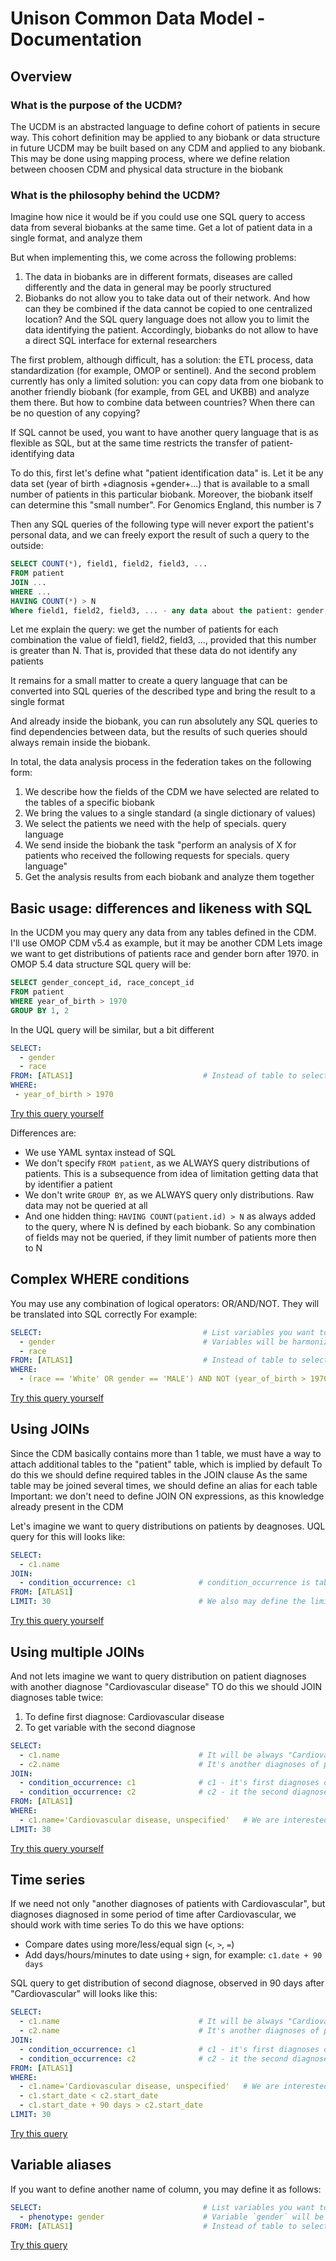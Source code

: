# Unison Common Data Model - Documentation

## Overview
### What is the purpose of the UCDM?
The UCDM is an abstracted language to define cohort of patients in secure way. This cohort definition may be applied to any biobank or data structure in future
UCDM may be built based on any CDM and applied to any biobank. This may be done using mapping process, where we define relation between choosen CDM and physical data structure in the biobank

### What is the philosophy behind the UCDM?

Imagine how nice it would be if you could use one SQL query to access data from several biobanks at the same time. Get a lot of patient data in a single format, and analyze them

But when implementing this, we come across the following problems:
1. The data in biobanks are in different formats, diseases are called differently and the data in general may be poorly structured
2. Biobanks do not allow you to take data out of their network. And how can they be combined if the data cannot be copied to one centralized location? And the SQL query language does not allow you to limit the data identifying the patient. Accordingly, biobanks do not allow to have a direct SQL interface for external researchers

The first problem, although difficult, has a solution: the ETL process, data standardization (for example, OMOP or sentinel).
And the second problem currently has only a limited solution: you can copy data from one biobank to another friendly biobank (for example, from GEL and UKBB) and analyze them there. But how to combine data between countries? When there can be no question of any copying?

If SQL cannot be used, you want to have another query language that is as flexible as SQL, but at the same time restricts the transfer of patient-identifying data

To do this, first let's define what "patient identification data" is. Let it be any data set (year of birth +diagnosis +gender+...) that is available to a small number of patients in this particular biobank. Moreover, the biobank itself can determine this "small number". For Genomics England, this number is 7

Then any SQL queries of the following type will never export the patient's personal data, and we can freely export the result of such a query to the outside:
```SQL
SELECT COUNT(*), field1, field2, field3, ...
FROM patient
JOIN ...
WHERE ...
HAVING COUNT(*) > N
Where field1, field2, field3, ... - any data about the patient: gender, age, diagnosis, blood test result, etc.
```

Let me explain the query: we get the number of patients for each combination the value of field1, field2, field3, ..., provided that this number is greater than N. That is, provided that these data do not identify any patients

It remains for a small matter to create a query language that can be converted into SQL queries of the described type and bring the result to a single format

And already inside the biobank, you can run absolutely any SQL queries to find dependencies between data, but the results of such queries should always remain inside the biobank.

In total, the data analysis process in the federation takes on the following form:
1. We describe how the fields of the CDM we have selected are related to the tables of a specific biobank
2. We bring the values to a single standard (a single dictionary of values)
3. We select the patients we need with the help of specials. query language
4. We send inside the biobank the task "perform an analysis of X for patients who received the following requests for specials. query language"
5. Get the analysis results from each biobank and analyze them together

## Basic usage: differences and likeness with SQL
In the UCDM you may query any data from any tables defined in the CDM. I'll use OMOP CDM v5.4 as example, but it may be another CDM
Lets image we want to get distributions of patients race and gender born after 1970. in OMOP 5.4 data structure SQL query will be: 
```sql
SELECT gender_concept_id, race_concept_id
FROM patient
WHERE year_of_birth > 1970
GROUP BY 1, 2
```

In the UQL query will be similar, but a bit different

```yaml
SELECT:
  - gender
  - race
FROM: [ATLAS1]                             # Instead of table to select, we use FROM clause to defined list of biobanks
WHERE:
 - year_of_birth > 1970
```
[Try this query yourself](https://app.hyperunison.com/next/cohort/api?uql=SELECT%3A%0A++-+gender%0A++-+race%0AFROM%3A+%5BATLAS1%5D+++++++++++++++++++++++++++++%23+Instead+of+table+to+select%2C+we+use+FROM+clause+to+defined+list+of+biobanks%0AWHERE%3A%0A+-+year_of_birth+%3E+1970)

Differences are:
 - We use YAML syntax instead of SQL
 - We don't specify `FROM patient`, as we ALWAYS query distributions of patients. This is a subsequence from idea of limitation getting data that by identifier a patient
 - We don't write `GROUP BY`, as we ALWAYS query only distributions. Raw data may not be queried at all 
 - And one hidden thing: `HAVING COUNT(patient.id) > N` as always added to the query, where N is defined by each biobank. So any combination of fields may not be queried, if they limit number of patients more then to N

## Complex WHERE conditions
You may use any combination of logical operators: OR/AND/NOT. They will be translated into SQL correctly
For example:

```yaml
SELECT:                                    # List variables you want to see
  - gender                                 # Variables will be harmonized to CDM 
  - race
FROM: [ATLAS1]                             # Instead of table to select, we use FROM clause to defined list of biobanks
WHERE:
  - (race == 'White' OR gender == 'MALE') AND NOT (year_of_birth > 1970)
```
[Try this query yourself](https://app.hyperunison.com/next/cohort/api?uql=SELECT%3A++++++++++++++++++++++++++++++++++++%23+List+variables+you+want+to+see%0A++-+gender++++++++++++++++++++++%23+Variables+will+be+harmonized+to+CDM+%0A++-+race%0AFROM%3A+%5BATLAS1%5D+++++++++++++++++++++++++++++%23+Instead+of+table+to+select%2C+we+use+FROM+clause+to+defined+list+of+biobanks%0AWHERE%3A%0A++-+%28race+%3D%3D+%27White%27+OR+gender+%3D%3D+%27MALE%27%29+AND+NOT+%28year_of_birth+%3E+1970%29%0A)

## Using JOINs
Since the CDM basically contains more than 1 table, we must have a way to attach additional tables to the "patient" table, which is implied by default
To do this we should define required tables in the JOIN clause
As the same table may be joined several times, we should define an alias for each table
Important: we don't need to define JOIN ON expressions, as this knowledge already present in the CDM 

Let's imagine we want to query distributions on patients by deagnoses. UQL query for this will looks like:
```yaml
SELECT:
  - c1.name
JOIN:
  - condition_occurrence: c1              # condition_occurrence is table name defined in the CDM, where c1 is alias for this table in the query
FROM: [ATLAS1]
LIMIT: 30                                 # We also may define the limit of rows for better performance
```
[Try this query yourself](https://app.hyperunison.com/next/cohort/api?uql=SELECT%3A%0A++-+c1.name%0AJOIN%3A%0A++-+condition_occurrence%3A+c1%0AFROM%3A+%5BATLAS1%5D%0A%0A)

## Using multiple JOINs
And not lets imagine we want to query distribution on patient diagnoses with another diagnose "Cardiovascular disease"
TO do this we should JOIN diagnoses table twice:
1. To define first diagnose: Cardiovascular disease
2. To get variable with the second diagnose

```yaml
SELECT:
  - c1.name                               # It will be always "Cardiovascular", as we defined condition in WHERE expression
  - c2.name                               # It's another diagnoses of patients with Cardiovascular
JOIN:
  - condition_occurrence: c1              # c1 - it's first diagnoses of patient
  - condition_occurrence: c2              # c2 - it the second diagnose
FROM: [ATLAS1]
WHERE:
  - c1.name='Cardiovascular disease, unspecified'   # We are interested only in patients with Cardiovascular
LIMIT: 30   
```
[Try this query yourself](https://app.hyperunison.com/next/cohort/api?uql=SELECT%3A%0A++-+c1.name+++++++++++++++++++++++++++++++%23+It+will+be+always+%22Cardiovascular%22%2C+as+we+defined+condition+in+WHERE+expression%0A++-+c2.name+++++++++++++++++++++++++++++++%23+It%27s+another+diagnoses+of+patients+with+Cardiovascular%0AJOIN%3A%0A++-+condition_occurrence%3A+c1++++++++++++++%23+c1+-+it%27s+first+diagnoses+of+patient%0A++-+condition_occurrence%3A+c2++++++++++++++%23+c2+-+it+the+second+diagnose%0AFROM%3A+%5BATLAS1%5D%0AWHERE%3A%0A++-+c1.name%3D%27Cardiovascular+disease%2C+unspecified%27+++%23+We+are+interested+only+in+patients+with+Cardiovascular%0ALIMIT%3A+30+++)

## Time series
If we need not only "another diagnoses of patients with Cardiovascular", but diagnoses diagnosed in some period of time after Cardiovascular, we should work with time series
To do this we have options:
- Compare dates using more/less/equal sign (`<`, `>`, `=`)
- Add days/hours/minutes to date using `+` sign, for example: `c1.date + 90 days`

SQL query to get distribution of second diagnose, observed in 90 days after "Cardiovascular" will looks like this:

```yaml
SELECT:
  - c1.name                               # It will be always "Cardiovascular", as we defined condition in WHERE expression
  - c2.name                               # It's another diagnoses of patients with Cardiovascular
JOIN:
  - condition_occurrence: c1              # c1 - it's first diagnoses of patient
  - condition_occurrence: c2              # c2 - it the second diagnose
FROM: [ATLAS1]
WHERE:
  - c1.name='Cardiovascular disease, unspecified'   # We are interested only in patients with Cardiovascular
  - c1.start_date < c2.start_date
  - c1.start_date + 90 days > c2.start_date
LIMIT: 30
```
[Try this query](https://app.hyperunison.com/next/cohort/api?uql=SELECT%3A%0A++-+c1.name+++++++++++++++++++++++++++++++%23+It+will+be+always+%22Cardiovascular%22%2C+as+we+defined+condition+in+WHERE+expression%0A++-+c2.name+++++++++++++++++++++++++++++++%23+It%27s+another+diagnoses+of+patients+with+Cardiovascular%0AJOIN%3A%0A++-+condition_occurrence%3A+c1++++++++++++++%23+c1+-+it%27s+first+diagnoses+of+patient%0A++-+condition_occurrence%3A+c2++++++++++++++%23+c2+-+it+the+second+diagnose%0AFROM%3A+%5BATLAS1%5D%0AWHERE%3A%0A++-+c1.name%3D%27Cardiovascular+disease%2C+unspecified%27+++%23+We+are+interested+only+in+patients+with+Cardiovascular%0A++-+c1.start_date+%3C+c2.start_date%0A++-+c1.start_date+%2B+90+days+%3E+c2.start_date%0ALIMIT%3A+30)

## Variable aliases
If you want to define another name of column, you may define it as follows:
```yaml
SELECT:                                    # List variables you want to see
  - phenotype: gender                      # Variable `gender` will be shown in the column with name "phenotype" 
FROM: [ATLAS1]                             # Instead of table to select, we use FROM clause to defined list of biobanks
```
[Try this query](https://app.hyperunison.com/next/cohort/api?uql=SELECT%3A++++++++++++++++++++++++++++++++++++%23+List+variables+you+want+to+see%0A++-+phenotype%3A+gender++++++++++++++++++++++%23+Variable+%60gender%60+will+be+shown+in+the+column+with+name+%22phenotype%22+%0AFROM%3A+%5BATLAS1%5D+++++++++++++++++++++++++++++%23+Instead+of+table+to+select%2C+we+use+FROM+clause+to+defined+list+of+biobanks%0A)
